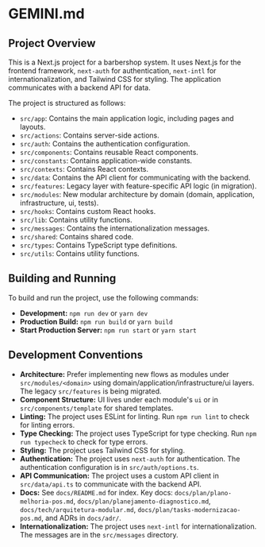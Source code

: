 # GEMINI.md

## Project Overview

This is a Next.js project for a barbershop system. It uses Next.js for the frontend framework, `next-auth` for authentication, `next-intl` for internationalization, and Tailwind CSS for styling. The application communicates with a backend API for data.

The project is structured as follows:

-   `src/app`: Contains the main application logic, including pages and layouts.
-   `src/actions`: Contains server-side actions.
-   `src/auth`: Contains the authentication configuration.
-   `src/components`: Contains reusable React components.
-   `src/constants`: Contains application-wide constants.
-   `src/contexts`: Contains React contexts.
-   `src/data`: Contains the API client for communicating with the backend.
-   `src/features`: Legacy layer with feature-specific API logic (in migration).
-   `src/modules`: New modular architecture by domain (domain, application, infrastructure, ui, tests).
-   `src/hooks`: Contains custom React hooks.
-   `src/lib`: Contains utility functions.
-   `src/messages`: Contains the internationalization messages.
-   `src/shared`: Contains shared code.
-   `src/types`: Contains TypeScript type definitions.
-   `src/utils`: Contains utility functions.

## Building and Running

To build and run the project, use the following commands:

-   **Development:** `npm run dev` or `yarn dev`
-   **Production Build:** `npm run build` or `yarn build`
-   **Start Production Server:** `npm run start` or `yarn start`

## Development Conventions

-   **Architecture:** Prefer implementing new flows as modules under `src/modules/<domain>` using domain/application/infrastructure/ui layers. The legacy `src/features` is being migrated.
-   **Component Structure:** UI lives under each module's `ui` or in `src/components/template` for shared templates.
-   **Linting:** The project uses ESLint for linting. Run `npm run lint` to check for linting errors.
-   **Type Checking:** The project uses TypeScript for type checking. Run `npm run typecheck` to check for type errors.
-   **Styling:** The project uses Tailwind CSS for styling.
-   **Authentication:** The project uses `next-auth` for authentication. The authentication configuration is in `src/auth/options.ts`.
-   **API Communication:** The project uses a custom API client in `src/data/api.ts` to communicate with the backend API.
-   **Docs:** See `docs/README.md` for index. Key docs: `docs/plan/plano-melhoria-pos.md`, `docs/plan/planejamento-diagnostico.md`, `docs/tech/arquitetura-modular.md`, `docs/plan/tasks-modernizacao-pos.md`, and ADRs in `docs/adr/`.
-   **Internationalization:** The project uses `next-intl` for internationalization. The messages are in the `src/messages` directory.
